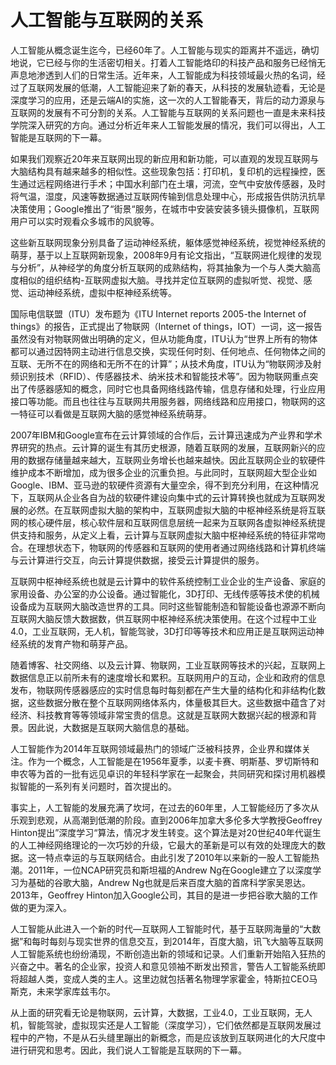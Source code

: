 # 人工智能与互联网的关系

人工智能从概念诞生迄今，已经60年了。人工智能与现实的距离并不遥远，确切地说，它已经与你的生活密切相关。打着人工智能烙印的科技产品和服务已经悄无声息地渗透到人们的日常生活。近年来，人工智能成为科技领域最火热的名词，经过了互联网发展的低潮，人工智能迎来了新的春天，从科技的发展轨迹看，无论是深度学习的应用，还是云端AI的实施，这一次的人工智能春天，背后的动力源泉与互联网的发展有不可分割的关系。人工智能与互联网的关系问题也一直是未来科技学院深入研究的方向。通过分析近年来人工智能发展的情况，我们可以得出，人工智能是互联网的下一幕。

如果我们观察近20年来互联网出现的新应用和新功能，可以直观的发现互联网与大脑结构具有越来越多的相似性。这些现象包括：打印机，复印机的远程操控，医生通过远程网络进行手术；中国水利部门在土壤，河流，空气中安放传感器，及时将气温，湿度，风速等数据通过互联网传输到信息处理中心，形成报告供防汛抗旱决策使用；Google推出了“街景“服务，在城市中安装安装多镜头摄像机，互联网用户可以实时观看众多城市的风貌等。
  
这些新互联网现象分别具备了运动神经系统，躯体感觉神经系统，视觉神经系统的萌芽，基于以上互联网新现象，2008年9月有论文指出，“互联网进化规律的发现与分析”，从神经学的角度分析互联网的成熟结构，将其抽象为一个与人类大脑高度相似的组织结构-互联网虚拟大脑。寻找并定位互联网的虚拟听觉、视觉、感觉、运动神经系统，虚拟中枢神经系统等。

国际电信联盟（ITU）发布题为《ITU Internet reports 2005-the Internet of things》的报告，正式提出了物联网（Internet of things，IOT）一词，这一报告虽然没有对物联网做出明确的定义，但从功能角度，ITU认为“世界上所有的物体都可以通过因特网主动进行信息交换，实现任何时刻、任何地点、任何物体之间的互联、无所不在的网络和无所不在的计算”；从技术角度，ITU认为“物联网涉及射频识别技术（RFID）、传感器技术、纳米技术和智能技术等”。因为物联网重点突出了传感器感知的概念，同时它也具备网络线路传输，信息存储和处理，行业应用接口等功能。而且也往往与互联网共用服务器，网络线路和应用接口，物联网的这一特征可以看做是互联网大脑的感觉神经系统萌芽。

2007年IBM和Google宣布在云计算领域的合作后，云计算迅速成为产业界和学术界研究的热点。云计算的诞生有其历史根源，随着互联网的发展，互联网新兴的应用的数据存储量越来越大，互联网业务增长也越来越快。因此互联网企业的软硬件维护成本不断增加，成为很多企业的沉重负担。与此同时，互联网超大型企业如Google、IBM、亚马逊的软硬件资源有大量空余，得不到充分利用，在这种情况下，互联网从企业各自为战的软硬件建设向集中式的云计算转换也就成为互联网发展的必然。在互联网虚拟大脑的架构中，互联网虚拟大脑的中枢神经系统是将互联网的核心硬件层，核心软件层和互联网信息层统一起来为互联网各虚拟神经系统提供支持和服务，从定义上看，云计算与互联网虚拟大脑中枢神经系统的特征非常吻合。在理想状态下，物联网的传感器和互联网的使用者通过网络线路和计算机终端与云计算进行交互，向云计算提供数据，接受云计算提供的服务。

互联网中枢神经系统也就是云计算中的软件系统控制工业企业的生产设备、家庭的家用设备、办公室的办公设备。通过智能化，3D打印、无线传感等技术使的机械设备成为互联网大脑改造世界的工具。同时这些智能制造和智能设备也源源不断向互联网大脑反馈大数据数，供互联网中枢神经系统决策使用。在这个过程中工业4.0，工业互联网，无人机，智能驾驶，3D打印等等技术和应用正是互联网运动神经系统的发育产物和萌芽产品。

随着博客、社交网络、以及云计算、物联网，工业互联网等技术的兴起，互联网上数据信息正以前所未有的速度增长和累积。互联网用户的互动，企业和政府的信息发布，物联网传感器感应的实时信息每时每刻都在产生大量的结构化和非结构化数据，这些数据分散在整个互联网网络体系内，体量极其巨大。这些数据中蕴含了对经济、科技教育等等领域非常宝贵的信息。这就是互联网大数据兴起的根源和背景。因此说，大数据是互联网大脑信息的基础。

人工智能作为2014年互联网领域最热门的领域广泛被科技界，企业界和媒体关注。作为一个概念，人工智能是在1956年夏季，以麦卡赛、明斯基、罗切斯特和申农等为首的一批有远见卓识的年轻科学家在一起聚会，共同研究和探讨用机器模拟智能的一系列有关问题时，首次提出的。

事实上，人工智能的发展充满了坎坷，在过去的60年里，人工智能经历了多次从乐观到悲观，从高潮到低潮的阶段。直到2006年加拿大多伦多大学教授Geoffrey Hinton提出”深度学习“算法，情况才发生转变。这个算法是对20世纪40年代诞生的人工神经网络理论的一次巧妙的升级，它最大的革新是可以有效的处理庞大的数据。这一特点幸运的与互联网结合。由此引发了2010年以来新的一股人工智能热潮。2011年，一位NCAP研究员和斯坦福的Andrew Ng在Google建立了以深度学习为基础的谷歌大脑，Andrew Ng也就是后来百度大脑的首席科学家吴恩达。2013年，Geoffrey Hinton加入Google公司，其目的是进一步把谷歌大脑的工作做的更为深入。

人工智能从此进入一个新的时代—互联网人工智能时代，基于互联网海量的“大数据”和每时每刻与现实世界的信息交互，到2014年，百度大脑，讯飞大脑等互联网人工智能系统也纷纷涌现，不断创造出新的领域和记录。人们重新开始陷入狂热的兴奋之中。著名的企业家，投资人和意见领袖不断发出预言，警告人工智能系统即将超越人类，变成人类的主人。这里边就包括著名物理学家霍金，特斯拉CEO马斯克，未来学家库兹韦尔。

从上面的研究看无论是物联网，云计算，大数据，工业4.0，工业互联网，无人机，智能驾驶，虚拟现实还是人工智能（深度学习），它们依然都是互联网发展过程中的产物，不是从石头缝里蹦出的新概念，而是应该放到互联网进化的大尺度中进行研究和思考。因此，我们说人工智能是互联网的下一幕。
